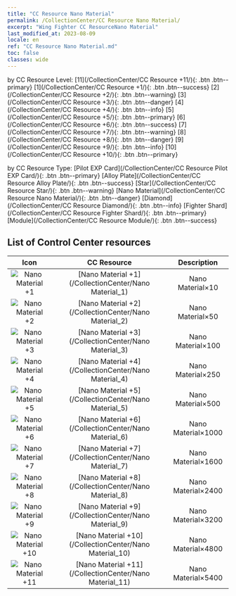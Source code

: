 ```yaml
---
title: "CC Resource Nano Material"
permalink: /CollectionCenter/CC Resource Nano Material/
excerpt: "Wing Fighter CC ResourceNano Material"
last_modified_at: 2023-08-09
locale: en
ref: "CC Resource Nano Material.md"
toc: false
classes: wide
---
```


  by CC Resource Level:  [11](/CollectionCenter/CC Resource +11/){: .btn .btn--primary}   [1](/CollectionCenter/CC Resource +1/){: .btn .btn--success}   [2](/CollectionCenter/CC Resource +2/){: .btn .btn--warning}   [3](/CollectionCenter/CC Resource +3/){: .btn .btn--danger}   [4](/CollectionCenter/CC Resource +4/){: .btn .btn--info}   [5](/CollectionCenter/CC Resource +5/){: .btn .btn--primary}   [6](/CollectionCenter/CC Resource +6/){: .btn .btn--success}   [7](/CollectionCenter/CC Resource +7/){: .btn .btn--warning}   [8](/CollectionCenter/CC Resource +8/){: .btn .btn--danger}   [9](/CollectionCenter/CC Resource +9/){: .btn .btn--info}   [10](/CollectionCenter/CC Resource +10/){: .btn .btn--primary} 

  by CC Resource Type:  [Pilot EXP Card](/CollectionCenter/CC Resource Pilot EXP Card/){: .btn .btn--primary}   [Alloy Plate](/CollectionCenter/CC Resource Alloy Plate/){: .btn .btn--success}   [Star](/CollectionCenter/CC Resource Star/){: .btn .btn--warning}   [Nano Material](/CollectionCenter/CC Resource Nano Material/){: .btn .btn--danger}   [Diamond](/CollectionCenter/CC Resource Diamond/){: .btn .btn--info}   [Fighter Shard](/CollectionCenter/CC Resource Fighter Shard/){: .btn .btn--primary}   [Module](/CollectionCenter/CC Resource Module/){: .btn .btn--success} 

## List of Control Center resources

  |   Icon |      CC Resource        |   Description   |
  |:------:|:---------------:|:---------------:|
  | ![Nano Material +1](/images/cc/CC_Nano_Material_1_p.png) | [Nano Material +1](/CollectionCenter/Nano Material_1) | Nano Material×10 |
  | ![Nano Material +2](/images/cc/CC_Nano_Material_2_p.png) | [Nano Material +2](/CollectionCenter/Nano Material_2) | Nano Material×50 |
  | ![Nano Material +3](/images/cc/CC_Nano_Material_3_p.png) | [Nano Material +3](/CollectionCenter/Nano Material_3) | Nano Material×100 |
  | ![Nano Material +4](/images/cc/CC_Nano_Material_4_p.png) | [Nano Material +4](/CollectionCenter/Nano Material_4) | Nano Material×250 |
  | ![Nano Material +5](/images/cc/CC_Nano_Material_5_p.png) | [Nano Material +5](/CollectionCenter/Nano Material_5) | Nano Material×500 |
  | ![Nano Material +6](/images/cc/CC_Nano_Material_5_p.png) | [Nano Material +6](/CollectionCenter/Nano Material_6) | Nano Material×1000 |
  | ![Nano Material +7](/images/cc/CC_Nano_Material_5_p.png) | [Nano Material +7](/CollectionCenter/Nano Material_7) | Nano Material×1600 |
  | ![Nano Material +8](/images/cc/CC_Nano_Material_5_p.png) | [Nano Material +8](/CollectionCenter/Nano Material_8) | Nano Material×2400 |
  | ![Nano Material +9](/images/cc/CC_Nano_Material_6_p.png) | [Nano Material +9](/CollectionCenter/Nano Material_9) | Nano Material×3200 |
  | ![Nano Material +10](/images/cc/CC_Nano_Material_6_p.png) | [Nano Material +10](/CollectionCenter/Nano Material_10) | Nano Material×4800 |
  | ![Nano Material +11](/images/cc/CC_Nano_Material_6_p.png) | [Nano Material +11](/CollectionCenter/Nano Material_11) | Nano Material×5400 |
